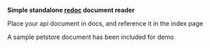 **Simple standalone [redoc](https://rebilly.github.io/ReDoc/) document reader**

Place your api document in docs, and reference it in the index page

A sample petstore document has been included for demo